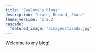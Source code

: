```yaml
---
title: "Zealove's blogs"
description: "Learn, Record, Share"
theme_version: '2.8.2'
cascade:
  featured_image: '/images/tasada.jpg'
---
```


Welcome to my blog!
